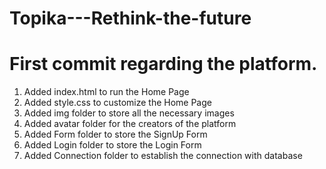 # Topika---Rethink-the-future

# First commit regarding the platform.

1. Added index.html to run the Home Page
2. Added style.css to customize the Home Page
3. Added img folder to store all the necessary images
4. Added avatar folder for the creators of the platform
5. Added Form folder to store the SignUp Form
6. Added Login folder to store the Login Form
7. Added Connection folder to establish the connection with database
